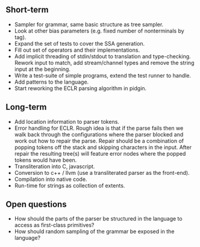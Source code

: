 Short-term
-----------

* Sampler for grammar, same basic structure as tree sampler.
* Look at other bias parameters (e.g. fixed number of nonterminals by tag).
* Expand the set of tests to cover the SSA generation.
* Fill out set of operators and their implementations.
* Add implicit threading of stdin/stdout to translation and type-checking.
  Rework input to match, add stream/channel types and remove the string input
  at the beginning.
* Write a test-suite of simple programs, extend the test runner to handle.
* Add patterns to the language.
* Start reworking the ECLR parsing algorithm in pidgin.

Long-term
---------

* Add location information to parser tokens.
* Error handling for ECLR. Rough idea is that if the parse fails then we walk
  back through the configurations where the parser blocked and work out how
  to repair the parse. Repair should be a combination of popping tokens off the
  stack and skipping characters in the input. After repair the resulting
  tree(s) will feature error nodes where the popped tokens would have been.
* Transliteration into C, javascript.
* Conversion to c++ / llvm (use a transliterated parser as the front-end).
* Compilation into native code.
* Run-time for strings as collection of extents.

Open questions
--------------

* How should the parts of the parser be structured in the language to access
  as first-class primitives?
* How should random sampling of the grammar be exposed in the language?

